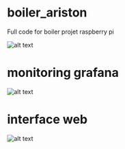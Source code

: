 # boiler_ariston
Full code for boiler projet raspberry pi

![alt text](https://i.ibb.co/34GkZTx/Capture-d-cran-du-2021-06-12-16-01-38.png) 
 
# monitoring grafana
![alt text](https://i.ibb.co/LZnD262/Capture-d-cran-du-2021-06-12-16-57-57.png) 
 
# interface web
![alt text](https://i.ibb.co/4THxfcP/Capture-d-cran-du-2021-06-12-17-00-57.png) 
